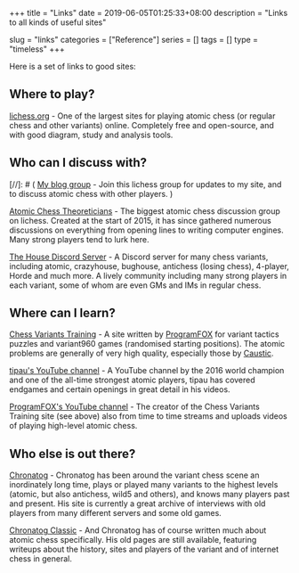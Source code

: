 +++
title = "Links"
date = 2019-06-05T01:25:33+08:00
description = "Links to all kinds of useful sites"

slug = "links"
categories = ["Reference"]
series = []
tags = []
type = "timeless"
+++

Here is a set of links to good sites:

## Where to play? ##
[lichess.org](https://lichess.org/) - One of the largest sites for playing atomic chess (or regular chess and other variants) online. Completely free and open-source, and with good diagram, study and analysis tools.


## Who can I discuss with? ##
[//]: # ( [My blog group](https://lichess.org/team/illions-atomic-blog-discussion) - Join this lichess group for updates to my site, and to discuss atomic chess with other players. )

[Atomic Chess Theoreticians](https://lichess.org/team/atomic-chess-theoreticians) - The biggest atomic chess discussion group on lichess. Created at the start of 2015, it has since gathered numerous discussions on everything from opening lines to writing computer engines. Many strong players tend to lurk here.

[The House Discord Server](https://dscrd.me/housechessvariants) - A Discord server for many chess variants, including atomic, crazyhouse, bughouse, antichess (losing chess), 4-player, Horde and much more. A lively community including many strong players in each variant, some of whom are even GMs and IMs in regular chess.


## Where can I learn? ##
[Chess Variants Training](https://chessvariants.training/) - A site written by [ProgramFOX](https://lichess.org/@/ProgramFOX) for variant tactics puzzles and variant960 games (randomised starting positions). The atomic problems are generally of very high quality, especially those by [Caustic](https://lichess.org/@/Caustic).

[tipau's YouTube channel](https://www.youtube.com/channel/UC1hX5Um-piTIyCLPRr8br8A) - A YouTube channel by the 2016 world champion and one of the all-time strongest atomic players, tipau has covered endgames and certain openings in great detail in his videos.

[ProgramFOX's YouTube channel](https://www.youtube.com/channel/UCmx82Kgy9ALzAcmti0LwkJw/featured) - The creator of the Chess Variants Training site (see above) also from time to time streams and uploads videos of playing high-level atomic chess.


## Who else is out there? ##
[Chronatog](https://chronatog.com/) - Chronatog has been around the variant chess scene an inordinately long time, plays or played many variants to the highest levels (atomic, but also antichess, wild5 and others), and knows many players past and present. His site is currently a great archive of interviews with old players from many different servers and some old games.

[Chronatog Classic](http://www.nicklong.net/chess/lite/) - And Chronatog has of course written much about atomic chess specifically. His old pages are still available, featuring writeups about the history, sites and players of the variant and of internet chess in general.
